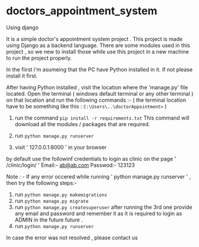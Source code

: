 # doctors_appointment_system
Using django

It is a simple doctor's appointment system project . This project is made using Django as a backend language. 
There are some modules used in this project , so we new to install those while use this project in a new machine to run the project properly.

In the fiirst i'm asumeing that the PC have Python installed in it. If not please install it first.

After having Python installed , visit the location where the 'manage.py' file located. Open the terminal ( windows default terminal or any other terminal ) on that location and run the following commands :-
( the terminal location have to be something like this : ``` C:\Users\..\doctorAppointment> ``` )
1) run the command ``` pip install -r requirements.txt ```
      This command will download all the modules / packages that are required.
    
2) run ``` python manage.py runserver ```

3) visit ' 127.0.0.1:8000 ' in your browser 

by default use the followinf credentials to login as clinic on the page ' /clinic/login/ ' 
Email:- ab@ab.com
Passwod:- 123123





Note : - If any error occered while running ' python manage.py runserver ' , then try the following steps:-

1) run ``` python manage.py makemigrations ```
2) run ``` python manage.py migrate ```
3) run ``` python manage.py createsuperuser ```
      after running the 3rd one provide any email and password and remember it as it is required to login as ADMIN in the future future .
4) run ```python manage.py runserver ```


In case the error was not resolved , please contact us 
